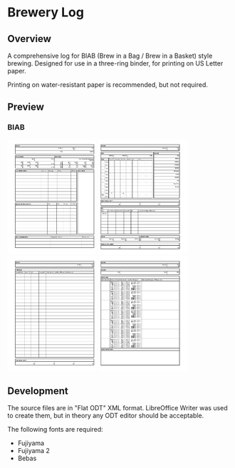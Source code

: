 # Brewery Log

## Overview

A comprehensive log for BIAB (Brew in a Bag / Brew in a Basket) style brewing. Designed for use in a three-ring binder, for printing on US Letter paper.

Printing on water-resistant paper is recommended, but not required.

## Preview

### BIAB

<img src="preview/biab-1.svg" width="200" /> <img src="preview/biab-2.svg" width="200" /> <img src="preview/biab-3.svg" width="200" /> <img src="preview/biab-4.svg" width="200" />

## Development

The source files are in "Flat ODT" XML format. LibreOffice Writer was used to create them, but in theory any ODT editor should be acceptable.

The following fonts are required:

- Fujiyama
- Fujiyama 2
- Bebas
